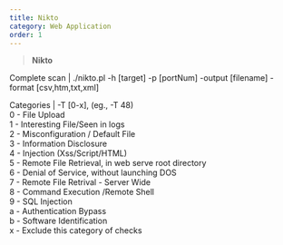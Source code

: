 ```yaml
---
title: Nikto 
category: Web Application
order: 1
---
```


> **Nikto**

Complete scan | ./nikto.pl -h [target] -p [portNum] -output [filename] -format [csv,htm,txt,xml]

Categories | -T [0-x], (eg., -T 48) <br> 0 - File Upload <br> 1 - Interesting File/Seen in logs  <br>  2 - Misconfiguration / Default File <br> 3 - Information Disclosure <br>  4 - Injection (Xss/Script/HTML) <br>  5 - Remote File Retrieval, in web serve root directory  <br> 6 - Denial of Service, without launching DOS <br> 7 - Remote File Retrival - Server Wide <br> 8 - Command Execution /Remote Shell  <br>  9 - SQL Injection <br> a - Authentication Bypass <br> b - Software Identification <br> x - Exclude this category of checks



